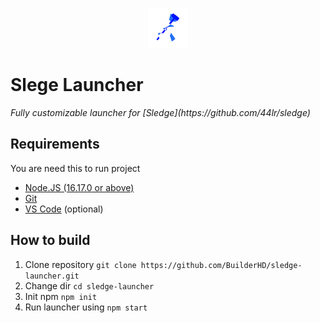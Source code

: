 <p align="center"><img src="img/icon.png"></img><h1>Slege Launcher</h1></p>
<i>Fully customizable launcher for [Sledge](https://github.com/44lr/sledge)</i>

## Requirements
You are need this to run project
* [Node.JS (16.17.0 or above)](https://nodejs.org/)
* [Git](https://git-scm.com/)
* [VS Code](https://code.visualstudio.com/) (optional)

## How to build
1. Clone repository ``git clone https://github.com/BuilderHD/sledge-launcher.git``
2. Change dir ``cd sledge-launcher``
3. Init npm ``npm init``
4. Run launcher using ``npm start``